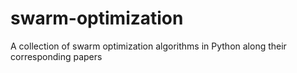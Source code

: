 # swarm-optimization
A collection of swarm optimization algorithms in Python along their corresponding papers
